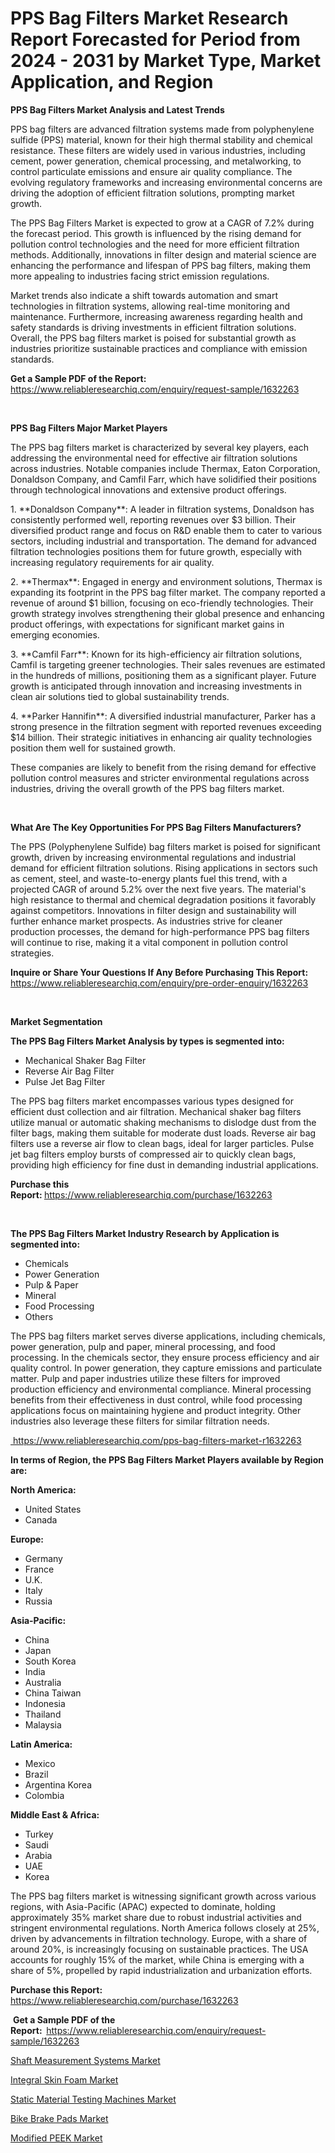 <p><h1>PPS Bag Filters Market Research Report Forecasted for Period from 2024 -  2031 by Market Type, Market Application, and Region</h1></p><p><strong>PPS Bag Filters Market Analysis and Latest Trends</strong></p>
<p><p>PPS bag filters are advanced filtration systems made from polyphenylene sulfide (PPS) material, known for their high thermal stability and chemical resistance. These filters are widely used in various industries, including cement, power generation, chemical processing, and metalworking, to control particulate emissions and ensure air quality compliance. The evolving regulatory frameworks and increasing environmental concerns are driving the adoption of efficient filtration solutions, prompting market growth.</p><p>The PPS Bag Filters Market is expected to grow at a CAGR of 7.2% during the forecast period. This growth is influenced by the rising demand for pollution control technologies and the need for more efficient filtration methods. Additionally, innovations in filter design and material science are enhancing the performance and lifespan of PPS bag filters, making them more appealing to industries facing strict emission regulations. </p><p>Market trends also indicate a shift towards automation and smart technologies in filtration systems, allowing real-time monitoring and maintenance. Furthermore, increasing awareness regarding health and safety standards is driving investments in efficient filtration solutions. Overall, the PPS bag filters market is poised for substantial growth as industries prioritize sustainable practices and compliance with emission standards.</p></p>
<p><strong>Get a Sample PDF of the Report:&nbsp;</strong> <a href="https://www.reliableresearchiq.com/enquiry/request-sample/1632263?utm_campaign=1121&utm_medium=2&utm_source=Github&utm_content=ia&utm_term=27102024&utm_id=pps-bag-filters">https://www.reliableresearchiq.com/enquiry/request-sample/1632263</a></p>
<p>&nbsp;</p>
<p><strong>PPS Bag Filters Major Market Players</strong></p>
<p><p>The PPS bag filters market is characterized by several key players, each addressing the environmental need for effective air filtration solutions across industries. Notable companies include Thermax, Eaton Corporation, Donaldson Company, and Camfil Farr, which have solidified their positions through technological innovations and extensive product offerings.</p><p>1. **Donaldson Company**: A leader in filtration systems, Donaldson has consistently performed well, reporting revenues over $3 billion. Their diversified product range and focus on R&D enable them to cater to various sectors, including industrial and transportation. The demand for advanced filtration technologies positions them for future growth, especially with increasing regulatory requirements for air quality.</p><p>2. **Thermax**: Engaged in energy and environment solutions, Thermax is expanding its footprint in the PPS bag filter market. The company reported a revenue of around $1 billion, focusing on eco-friendly technologies. Their growth strategy involves strengthening their global presence and enhancing product offerings, with expectations for significant market gains in emerging economies.</p><p>3. **Camfil Farr**: Known for its high-efficiency air filtration solutions, Camfil is targeting greener technologies. Their sales revenues are estimated in the hundreds of millions, positioning them as a significant player. Future growth is anticipated through innovation and increasing investments in clean air solutions tied to global sustainability trends.</p><p>4. **Parker Hannifin**: A diversified industrial manufacturer, Parker has a strong presence in the filtration segment with reported revenues exceeding $14 billion. Their strategic initiatives in enhancing air quality technologies position them well for sustained growth.</p><p>These companies are likely to benefit from the rising demand for effective pollution control measures and stricter environmental regulations across industries, driving the overall growth of the PPS bag filters market.</p></p>
<p>&nbsp;</p>
<p><strong>What Are The Key Opportunities For PPS Bag Filters Manufacturers?</strong></p>
<p><p>The PPS (Polyphenylene Sulfide) bag filters market is poised for significant growth, driven by increasing environmental regulations and industrial demand for efficient filtration solutions. Rising applications in sectors such as cement, steel, and waste-to-energy plants fuel this trend, with a projected CAGR of around 5.2% over the next five years. The material's high resistance to thermal and chemical degradation positions it favorably against competitors. Innovations in filter design and sustainability will further enhance market prospects. As industries strive for cleaner production processes, the demand for high-performance PPS bag filters will continue to rise, making it a vital component in pollution control strategies.</p></p>
<p><strong>Inquire or Share Your Questions If Any Before Purchasing This Report:</strong> <a href="https://www.reliableresearchiq.com/enquiry/pre-order-enquiry/1632263?utm_campaign=1121&utm_medium=2&utm_source=Github&utm_content=ia&utm_term=27102024&utm_id=pps-bag-filters">https://www.reliableresearchiq.com/enquiry/pre-order-enquiry/1632263</a></p>
<p>&nbsp;</p>
<p><strong>Market Segmentation</strong></p>
<p><strong>The PPS Bag Filters Market Analysis by types is segmented into:</strong></p>
<p><ul><li>Mechanical Shaker Bag Filter</li><li>Reverse Air Bag Filter</li><li>Pulse Jet Bag Filter</li></ul></p>
<p><p>The PPS bag filters market encompasses various types designed for efficient dust collection and air filtration. Mechanical shaker bag filters utilize manual or automatic shaking mechanisms to dislodge dust from the filter bags, making them suitable for moderate dust loads. Reverse air bag filters use a reverse air flow to clean bags, ideal for larger particles. Pulse jet bag filters employ bursts of compressed air to quickly clean bags, providing high efficiency for fine dust in demanding industrial applications.</p></p>
<p><strong>Purchase this Report:&nbsp;</strong><a href="https://www.reliableresearchiq.com/purchase/1632263?utm_campaign=1121&utm_medium=2&utm_source=Github&utm_content=ia&utm_term=27102024&utm_id=pps-bag-filters">https://www.reliableresearchiq.com/purchase/1632263</a></p>
<p>&nbsp;</p>
<p><strong>The PPS Bag Filters Market Industry Research by Application is segmented into:</strong></p>
<p><ul><li>Chemicals</li><li>Power Generation</li><li>Pulp & Paper</li><li>Mineral</li><li>Food Processing</li><li>Others</li></ul></p>
<p><p>The PPS bag filters market serves diverse applications, including chemicals, power generation, pulp and paper, mineral processing, and food processing. In the chemicals sector, they ensure process efficiency and air quality control. In power generation, they capture emissions and particulate matter. Pulp and paper industries utilize these filters for improved production efficiency and environmental compliance. Mineral processing benefits from their effectiveness in dust control, while food processing applications focus on maintaining hygiene and product integrity. Other industries also leverage these filters for similar filtration needs.</p></p>
<p><a href="https://www.reliableresearchiq.com/pps-bag-filters-market-r1632263?utm_campaign=1121&utm_medium=2&utm_source=Github&utm_content=ia&utm_term=27102024&utm_id=pps-bag-filters">&nbsp;https://www.reliableresearchiq.com/pps-bag-filters-market-r1632263</a></p>
<p><strong>In terms of Region, the PPS Bag Filters Market Players available by Region are:</strong></p>
<p>
    <p> <strong> North America: </strong>
        <ul>
            <li>United States</li>
            <li>Canada</li>
        </ul>
        </p> 
    <p> <strong> Europe: </strong>
        <ul>
            <li>Germany</li>
            <li>France</li>
            <li>U.K.</li>
            <li>Italy</li>
            <li>Russia</li>
        </ul>
        </p> 
    <p> <strong> Asia-Pacific: </strong>
        <ul>
            <li>China</li>
            <li>Japan</li>
            <li>South Korea</li>
            <li>India</li>
            <li>Australia</li>
            <li>China Taiwan</li>
            <li>Indonesia</li>
            <li>Thailand</li>
            <li>Malaysia</li>
        </ul>
        </p> 
    <p> <strong> Latin America: </strong>
        <ul>
            <li>Mexico</li>
            <li>Brazil</li>
            <li>Argentina Korea</li>
            <li>Colombia</li>
        </ul>
        </p> 
    <p> <strong> Middle East & Africa: </strong>
        <ul>
            <li>Turkey</li>
            <li>Saudi</li>
            <li>Arabia</li>
            <li>UAE</li>
            <li>Korea</li>
        </ul>
    </p>
    </p>
<p><p>The PPS bag filters market is witnessing significant growth across various regions, with Asia-Pacific (APAC) expected to dominate, holding approximately 35% market share due to robust industrial activities and stringent environmental regulations. North America follows closely at 25%, driven by advancements in filtration technology. Europe, with a share of around 20%, is increasingly focusing on sustainable practices. The USA accounts for roughly 15% of the market, while China is emerging with a share of 5%, propelled by rapid industrialization and urbanization efforts.</p></p>
<p><strong>Purchase this Report: </strong><a href="https://www.reliableresearchiq.com/purchase/1632263?utm_campaign=1121&utm_medium=2&utm_source=Github&utm_content=ia&utm_term=27102024&utm_id=pps-bag-filters">https://www.reliableresearchiq.com/purchase/1632263</a></p>
<p>&nbsp;<strong>Get a Sample PDF of the Report:&nbsp;&nbsp;</strong><a href="https://www.reliableresearchiq.com/enquiry/request-sample/1632263?utm_campaign=1121&utm_medium=2&utm_source=Github&utm_content=ia&utm_term=27102024&utm_id=pps-bag-filters">https://www.reliableresearchiq.com/enquiry/request-sample/1632263</a></p>
<p><strong></strong></p>
<p><p><a href="https://issuu.com/reportprime-2/docs/shaft-measurement-systems-market-si_7ce8b00770958f?utm_campaign=1121&utm_medium=2&utm_source=Github&utm_content=ia&utm_term=27102024&utm_id=pps-bag-filters">Shaft Measurement Systems Market</a></p><p><a href="https://www.linkedin.com/pulse/integral-skin-foam-market-forecasts-trends-impact-analysis-ehm0e?utm_campaign=1121&utm_medium=2&utm_source=Github&utm_content=ia&utm_term=27102024&utm_id=pps-bag-filters">Integral Skin Foam Market</a></p><p><a href="https://issuu.com/reportprime-2/docs/static-material-testing-machines-ma_d1f51ae2610018?utm_campaign=1121&utm_medium=2&utm_source=Github&utm_content=ia&utm_term=27102024&utm_id=pps-bag-filters">Static Material Testing Machines Market</a></p><p><a href="https://www.linkedin.com/pulse/bike-brake-pads-market-global-regional-analysis-focus-ptnge?utm_campaign=1121&utm_medium=2&utm_source=Github&utm_content=ia&utm_term=27102024&utm_id=pps-bag-filters">Bike Brake Pads Market</a></p><p><a href="https://www.linkedin.com/pulse/modified-peek-sector-surge-114-growth-roadmap-2031-retromarket-yumke?utm_campaign=1121&utm_medium=2&utm_source=Github&utm_content=ia&utm_term=27102024&utm_id=pps-bag-filters">Modified PEEK Market</a></p></p>